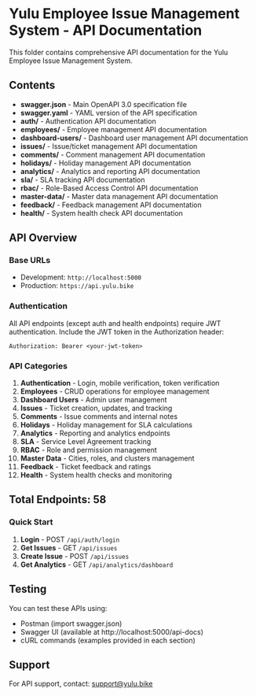# Yulu Employee Issue Management System - API Documentation

This folder contains comprehensive API documentation for the Yulu Employee Issue Management System.

## Contents

- **swagger.json** - Main OpenAPI 3.0 specification file
- **swagger.yaml** - YAML version of the API specification
- **auth/** - Authentication API documentation
- **employees/** - Employee management API documentation
- **dashboard-users/** - Dashboard user management API documentation
- **issues/** - Issue/ticket management API documentation
- **comments/** - Comment management API documentation
- **holidays/** - Holiday management API documentation
- **analytics/** - Analytics and reporting API documentation
- **sla/** - SLA tracking API documentation
- **rbac/** - Role-Based Access Control API documentation
- **master-data/** - Master data management API documentation
- **feedback/** - Feedback management API documentation
- **health/** - System health check API documentation

## API Overview

### Base URLs
- Development: `http://localhost:5000`
- Production: `https://api.yulu.bike`

### Authentication
All API endpoints (except auth and health endpoints) require JWT authentication.
Include the JWT token in the Authorization header:
```
Authorization: Bearer <your-jwt-token>
```

### API Categories

1. **Authentication** - Login, mobile verification, token verification
2. **Employees** - CRUD operations for employee management
3. **Dashboard Users** - Admin user management
4. **Issues** - Ticket creation, updates, and tracking
5. **Comments** - Issue comments and internal notes
6. **Holidays** - Holiday management for SLA calculations
7. **Analytics** - Reporting and analytics endpoints
8. **SLA** - Service Level Agreement tracking
9. **RBAC** - Role and permission management
10. **Master Data** - Cities, roles, and clusters management
11. **Feedback** - Ticket feedback and ratings
12. **Health** - System health checks and monitoring

## Total Endpoints: 58

### Quick Start

1. **Login** - POST `/api/auth/login`
2. **Get Issues** - GET `/api/issues`
3. **Create Issue** - POST `/api/issues`
4. **Get Analytics** - GET `/api/analytics/dashboard`

## Testing

You can test these APIs using:
- Postman (import swagger.json)
- Swagger UI (available at http://localhost:5000/api-docs)
- cURL commands (examples provided in each section)

## Support

For API support, contact: support@yulu.bike